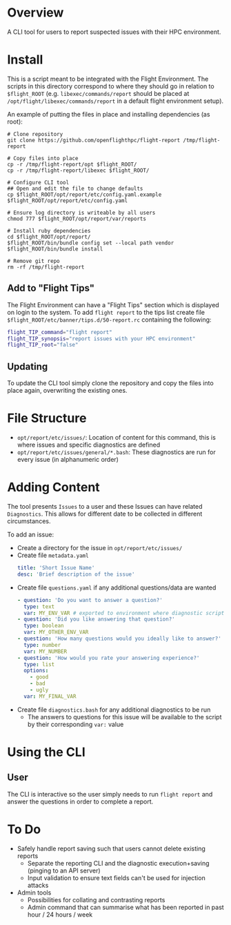 # Overview

A CLI tool for users to report suspected issues with their HPC environment.

# Install

This is a script meant to be integrated with the Flight Environment. The scripts in this directory correspond to where they should go in relation to `$flight_ROOT` (e.g. `libexec/commands/report` should be placed at `/opt/flight/libexec/commands/report` in a default flight environment setup).

An example of putting the files in place and installing dependencies (as root):
```
# Clone repository
git clone https://github.com/openflighthpc/flight-report /tmp/flight-report

# Copy files into place
cp -r /tmp/flight-report/opt $flight_ROOT/
cp -r /tmp/flight-report/libexec $flight_ROOT/

# Configure CLI tool 
## Open and edit the file to change defaults
cp $flight_ROOT/opt/report/etc/config.yaml.example $flight_ROOT/opt/report/etc/config.yaml

# Ensure log directory is writeable by all users
chmod 777 $flight_ROOT/opt/report/var/reports

# Install ruby dependencies
cd $flight_ROOT/opt/report/
$flight_ROOT/bin/bundle config set --local path vendor
$flight_ROOT/bin/bundle install

# Remove git repo
rm -rf /tmp/flight-report
```

## Add to "Flight Tips"

The Flight Environment can have a "Flight Tips" section which is displayed on login to the system. To add `flight report` to the tips list create file `$flight_ROOT/etc/banner/tips.d/50-report.rc` containing the following:
```bash
flight_TIP_command="flight report"
flight_TIP_synopsis="report issues with your HPC environment"
flight_TIP_root="false"
```

## Updating

To update the CLI tool simply clone the repository and copy the files into place again, overwriting the existing ones. 

# File Structure

- `opt/report/etc/issues/`: Location of content for this command, this is where issues and specific diagnostics are defined
- `opt/report/etc/issues/general/*.bash`: These diagnostics are run for every issue (in alphanumeric order)

# Adding Content

The tool presents `Issues` to a user and these Issues can have related `Diagnostics`. This allows for different date to be collected in different circumstances.

To add an issue:
- Create a directory for the issue in `opt/report/etc/issues/`
- Create file `metadata.yaml`
    ```yaml
    title: 'Short Issue Name'
    desc: 'Brief description of the issue'
    ```
- Create file `questions.yaml` if any additional questions/data are wanted
    ```yaml
    - question: 'Do you want to answer a question?'
      type: text 
      var: MY_ENV_VAR # exported to environment where diagnostic script is run
    - question: 'Did you like answering that question?'
      type: boolean
      var: MY_OTHER_ENV_VAR
    - question: 'How many questions would you ideally like to answer?'
      type: number
      var: MY_NUMBER
    - question: 'How would you rate your answering experience?'
      type: list
      options:
        - good
        - bad
        - ugly
      var: MY_FINAL_VAR
    ```
- Create file `diagnostics.bash` for any additional diagnostics to be run
    - The answers to questions for this issue will be available to the script by their corresponding `var:` value


# Using the CLI

## User

The CLI is interactive so the user simply needs to run `flight report` and answer the questions in order to complete a report.

# To Do 

- Safely handle report saving such that users cannot delete existing reports
    - Separate the reporting CLI and the diagnostic execution+saving (pinging to an API server) 
    - Input validation to ensure text fields can't be used for injection attacks
- Admin tools
    - Possibilities for collating and contrasting reports
    - Admin command that can summarise what has been reported in past hour / 24 hours / week
